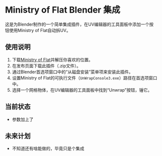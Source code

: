# Ministry of Flat Blender 集成

这是为Blender制作的一个简单集成插件，在UV编辑器的工具面板中添加一个按钮使用Ministry of Flat自动拆UV。

## 使用说明

1. 下载[Ministry of Flat](https://www.quelsolaar.com/ministry_of_flat/)并解压你喜欢的位置。
2. 在发布页面下载此插件（.zip文件）。
3. 通过Blender首选项窗口中的“从磁盘安装”菜单项来安装此插件。
4. 设置Ministry of Flat的可执行文件（`UnWrapConsole3.exe`）路径在首选项窗口中。
5. 选择一个网格物体，在UV编辑器的工具面板中找到“Unwrap”按钮，锤它。

## 当前状态

- 参数加上了

## 未来计划

- 不知道还有啥能做的，毕竟只是个集成